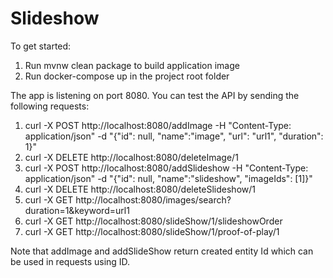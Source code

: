 # Slideshow

To get started:

1. Run mvnw clean package to build application image
2. Run docker-compose up in the project root folder

The app is listening on port 8080. You can test the API by sending the following requests:

1. curl -X POST http://localhost:8080/addImage -H "Content-Type: application/json" -d "{\"id\": null, \"name\":\"image\", \"url\": \"url1\", \"duration\": 1}" 
3. curl -X DELETE http://localhost:8080/deleteImage/1
2. curl -X POST http://localhost:8080/addSlideshow -H "Content-Type: application/json" -d "{\"id\": null, \"name\":\"slideshow\", \"imageIds\": [1]}"
4. curl -X DELETE http://localhost:8080/deleteSlideshow/1
5. curl -X GET http://localhost:8080/images/search?duration=1&keyword=url1
6. curl -X GET http://localhost:8080/slideShow/1/slideshowOrder
7. curl -X GET http://localhost:8080/slideShow/1/proof-of-play/1

Note that addImage and addSlideShow return created entity Id which can be used in requests using ID.
